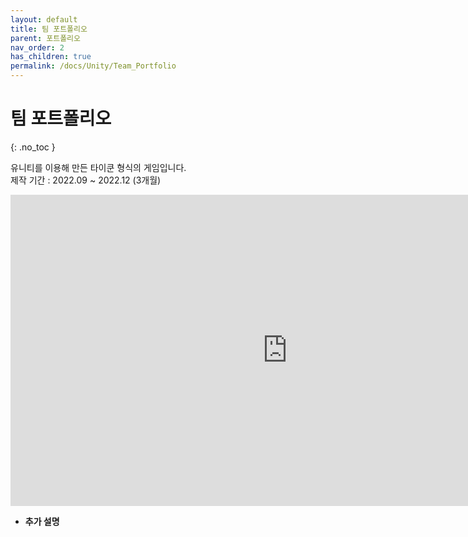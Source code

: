 ```yaml
---
layout: default
title: 팀 포트폴리오
parent: 포트폴리오
nav_order: 2
has_children: true
permalink: /docs/Unity/Team_Portfolio
---
```


# 팀 포트폴리오  
{: .no_toc }

유니티를 이용해 만든 타이쿤 형식의 게임입니다.  
제작 기간 : 2022.09 ~ 2022.12 (3개월)  

<iframe width="885" height="498" src="https://www.youtube.com/embed/tWiCQQzsY2c" title="[Unity3D] 팀 프로젝트 IAGM" frameborder="0" allow="accelerometer; autoplay; clipboard-write; encrypted-media; gyroscope; picture-in-picture; web-share" allowfullscreen></iframe>  

- **추가 설명**